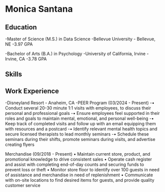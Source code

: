 # Monica Santana
## Education
                                                        	                                       
-Master of Science (M.S.) in Data Science
-Bellevue University - Bellevue, NE
-3.97 GPA
                                                                  	                                
-Bachelor of Arts (B.A.) in Psychology
-University of California, Irvine - Irvine, CA
-3.78 GPA

## Skills


## Work Experience

-Disneyland Resort - Anaheim, CA
-PEER Program                                                                                 (03/2024 - Present)
-•	Conduct several 20-30 minute 1:1 visits with employees, to discuss their personal and professional goals 
-•	Ensure employees feel supported in their roles and goals to maintain mental, emotional, and personal well-being
-•	Keep track of completed visits and follow up with an email equipping them with resources and a postcard 
-•	Identify relevant mental health topics and secure licensed therapists to lead monthly seminars
-• Schedule these seminars during their shifts, promote seminars during visits, and advertise creating flyers

Merchandise                                                                                  (09/2018 - Present)
•	Maintain current store, product, and promotional knowledge to drive consistent sales
•	Operate cash register and assist with completing end-of-day counts and securing funds to prevent loss or theft
•	Monitor store floor to identify over 100 guests in need of assistance and merchandise in need of replenishment
•	Communicate with on-site locations to find desired items for guests, and provide quality customer service




